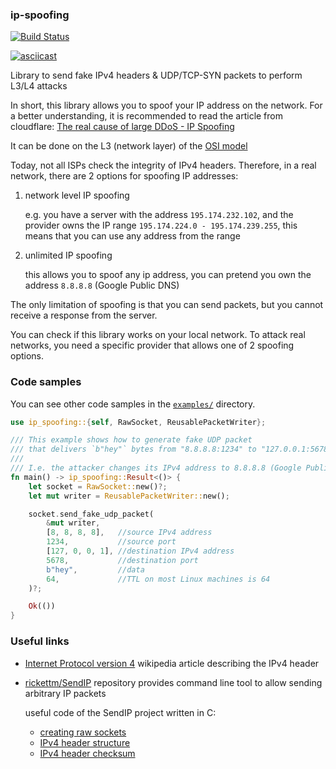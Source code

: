 ### ip-spoofing

[![Build Status](https://github.com/StackOverflowExcept1on/ip-spoofing/workflows/CI/badge.svg)](https://github.com/StackOverflowExcept1on/ip-spoofing/actions)

[![asciicast](https://asciinema.org/a/7jR9ycBIxIZkviA4sgm9niXbI.svg)](https://asciinema.org/a/7jR9ycBIxIZkviA4sgm9niXbI)

Library to send fake IPv4 headers & UDP/TCP-SYN packets to perform L3/L4 attacks

In short, this library allows you to spoof your IP address on the network. For a better understanding, it is recommended
to read the article from cloudflare:
[The real cause of large DDoS - IP Spoofing](https://blog.cloudflare.com/the-root-cause-of-large-ddos-ip-spoofing/)

It can be done on the L3 (network layer) of the [OSI model](https://en.wikipedia.org/wiki/OSI_model#Layer_architecture)

Today, not all ISPs check the integrity of IPv4 headers.
Therefore, in a real network, there are 2 options for spoofing IP addresses:

1. network level IP spoofing

   e.g. you have a server with the address `195.174.232.102`, and the provider owns the IP
   range `195.174.224.0 - 195.174.239.255`, this means that you can use any address from the range

2. unlimited IP spoofing

   this allows you to spoof any ip address, you can pretend you own the address `8.8.8.8` (Google Public DNS)

The only limitation of spoofing is that you can send packets, but you cannot receive a response from the server.

You can check if this library works on your local network.
To attack real networks, you need a specific provider that allows one of 2 spoofing options.

### Code samples

You can see other code samples in the [`examples/`](examples) directory.

```rust
use ip_spoofing::{self, RawSocket, ReusablePacketWriter};

/// This example shows how to generate fake UDP packet
/// that delivers `b"hey"` bytes from "8.8.8.8:1234" to "127.0.0.1:5678".
///
/// I.e. the attacker changes its IPv4 address to 8.8.8.8 (Google Public DNS)
fn main() -> ip_spoofing::Result<()> {
    let socket = RawSocket::new()?;
    let mut writer = ReusablePacketWriter::new();

    socket.send_fake_udp_packet(
        &mut writer,
        [8, 8, 8, 8],   //source IPv4 address
        1234,           //source port
        [127, 0, 0, 1], //destination IPv4 address
        5678,           //destination port
        b"hey",         //data
        64,             //TTL on most Linux machines is 64
    )?;

    Ok(())
}
```

### Useful links

- [Internet Protocol version 4](https://en.wikipedia.org/wiki/Internet_Protocol_version_4) wikipedia article describing
  the IPv4 header

- [rickettm/SendIP](https://github.com/rickettm/SendIP) repository provides command line tool to allow sending arbitrary
  IP packets

  useful code of the SendIP project written in C:
    - [creating raw sockets](https://github.com/rickettm/SendIP/blob/aad12a001157489ab9053c8665e09aec24a2ff6d/sendip.c#L143)
    - [IPv4 header structure](https://github.com/rickettm/SendIP/blob/aad12a001157489ab9053c8665e09aec24a2ff6d/ipv4.h)
    - [IPv4 header checksum](https://github.com/rickettm/SendIP/blob/aad12a001157489ab9053c8665e09aec24a2ff6d/csum.c)
